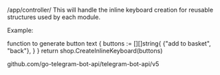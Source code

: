 /app/controller/
This will handle the inline keyboard creation for reusable structures used by each module.

Example:

function to generate button text {
    buttons := [][]string{
        {"add to basket", "back"},
    }
}
return shop.CreateInlineKeyboard(buttons)

github.com/go-telegram-bot-api/telegram-bot-api/v5
